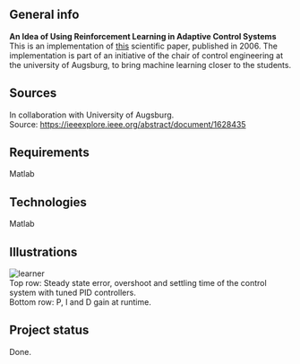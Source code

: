 ## General info
**An Idea of Using Reinforcement Learning in Adaptive Control Systems** <br>
This is an implementation of [this](https://ieeexplore.ieee.org/abstract/document/1628435) scientific paper, published in 2006. The implementation is part of an initiative 
of the chair of control engineering at the university of Augsburg, to bring machine learning closer to the students.

## Sources
In collaboration with University of Augsburg. <br>
Source: https://ieeexplore.ieee.org/abstract/document/1628435

## Requirements
Matlab

## Technologies
Matlab

## Illustrations
![learner](https://user-images.githubusercontent.com/78420756/109501097-6b132800-7a97-11eb-8149-4276cd6c2b92.PNG) <br>
Top row: Steady state error, overshoot and settling time of the control system with tuned PID controllers. <br>
Bottom row: P, I and D gain at runtime.

## Project status
Done.
